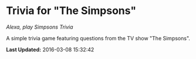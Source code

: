 # Trivia for "The Simpsons"
*Alexa, play Simpsons Trivia*

A simple trivia game featuring questions from the TV show "The Simpsons".

**Last Updated:** 2016-03-08 15:32:42
